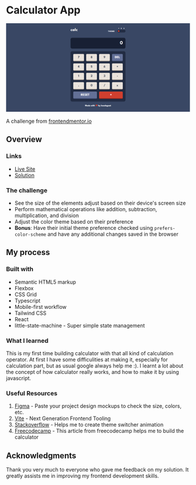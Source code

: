 # Calculator App

<!-- screenshots here -->

![](./screenshot.png)

A challenge from [frontendmentor.io](https://www.frontendmentor.io/)

## Overview

### Links

- [Live Site](https://your-live-site-url.com)
- [Solution](https://www.frontendmentor.io/profile/boedegoat)

### The challenge

- See the size of the elements adjust based on their device's screen size
- Perform mathematical operations like addition, subtraction, multiplication, and division
- Adjust the color theme based on their preference
- **Bonus**: Have their initial theme preference checked using `prefers-color-scheme` and have any additional changes saved in the browser

## My process

### Built with

- Semantic HTML5 markup
- Flexbox
- CSS Grid
- Typescript
- Mobile-first workflow
- Tailwind CSS
- React
- little-state-machine - Super simple state management

### What I learned

This is my first time building calculator with that all kind of calculation operator. At first I have some difficulities at making it, especially for calculation part, but as usual google always help me :). I learnt a lot about the concept of how calculator really works, and how to make it by using javascript.

### Useful Resources

1. [Figma](https://www.figma.com/) - Paste your project design mockups to check the size, colors, etc.
2. [Vite](https://vitejs.dev/) - Next Generation Frontend Tooling
3. [Stackoverflow](https://stackoverflow.com/questions/65040466/underline-element-and-increase-distance-between-them-on-navbar-with-sliding-unde) - Helps me to create theme switcher animation
4. [Freecodecamp](https://www.freecodecamp.org/news/how-to-build-an-html-calculator-app-from-scratch-using-javascript-4454b8714b98/) - This article from freecodecamp helps me to build the calculator

## Acknowledgments

Thank you very much to everyone who gave me feedback on my solution. It greatly assists me in improving my frontend development skills.
